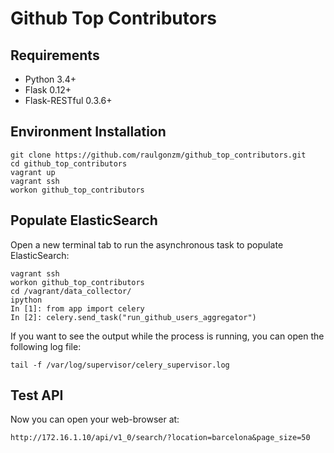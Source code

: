 # Github Top Contributors

## Requirements
- Python 3.4+
- Flask 0.12+
- Flask-RESTful 0.3.6+

## Environment Installation

```
git clone https://github.com/raulgonzm/github_top_contributors.git
cd github_top_contributors
vagrant up
vagrant ssh
workon github_top_contributors
```

## Populate ElasticSearch

Open a new terminal tab to run the asynchronous task to populate ElasticSearch:

```
vagrant ssh
workon github_top_contributors
cd /vagrant/data_collector/
ipython
In [1]: from app import celery
In [2]: celery.send_task("run_github_users_aggregator")
```

If you want to see the output while the process is running, you can open the following log file:

```
tail -f /var/log/supervisor/celery_supervisor.log
```

## Test API
Now you can open your web-browser at:

```
http://172.16.1.10/api/v1_0/search/?location=barcelona&page_size=50
```